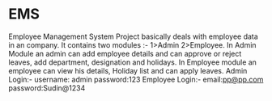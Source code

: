 # EMS
Employee Management System
Project basically deals with employee data in an company.
It contains two modules :- 1>Admin  2>Employee.
In Admin Module an admin can add employee details and can approve or reject leaves, add department, designation and holidays.
In Employee module an employee can view his details, Holiday list and can apply leaves.
Admin Login:- username: admin password:123
Employee Login:- email:pp@pp.com  password:Sudin@1234
